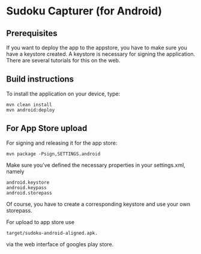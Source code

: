# Sudoku Capturer (for Android)

## Prerequisites

If you want to deploy the app to the appstore, you have to make sure you have a keystore
created. A keystore is necessary for signing the application. There are several tutorials for this on the web.

## Build instructions

To install the application on your device, type:

    mvn clean install
    mvn android:deploy

## For App Store upload

For signing and releasing it for the app store:

    mvn package -Psign,SETTINGS.android

Make sure you've defined the necessary properties in your settings.xml, namely
    
    android.keystore
    android.keypass
    android.storepass
    
Of course, you have to create a corresponding keystore and use your own storepass.
 
For upload to app store use 

    target/sudoku-android-aligned.apk.    

via the web interface of googles play store.




